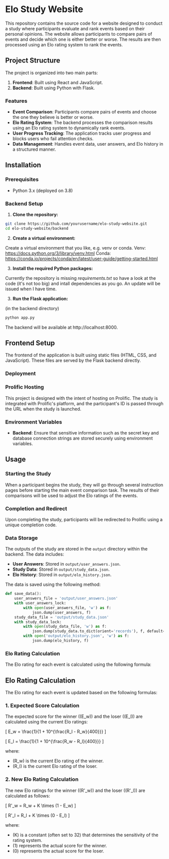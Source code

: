 # Elo Study Website

This repository contains the source code for a website designed to conduct a study where participants evaluate and rank events based on their personal opinions. The website allows participants to compare pairs of events and decide which one is either better or worse. The results are then processed using an Elo rating system to rank the events.

## Project Structure

The project is organized into two main parts:

1. **Frontend**: Built using React and JavaScript.
2. **Backend**: Built using Python with Flask.

### Features

- **Event Comparison**: Participants compare pairs of events and choose the one they believe is better or worse.
- **Elo Rating System**: The backend processes the comparison results using an Elo rating system to dynamically rank events.
- **User Progress Tracking**: The application tracks user progress and blocks users who fail attention checks.
- **Data Management**: Handles event data, user answers, and Elo history in a structured manner.

## Installation

### Prerequisites

- Python 3.x (deployed on 3.8)

### Backend Setup

1. **Clone the repository:**
```bash
git clone https://github.com/yourusername/elo-study-website.git
cd elo-study-website/backend
```

2. **Create a virtual environment:**

Create a virtual environment that you like, e.g. venv or conda.
Venv: https://docs.python.org/3/library/venv.html
Conda: https://conda.io/projects/conda/en/latest/user-guide/getting-started.html

3. **Install the required Python packages:**

Currently the repository is missing *requirements.txt* so have a look at the code (it's not too big) and intall dependencies as you go. An update will be issued when I have time.

3. **Run the Flask application:**

(in the backend directory)

```bash
python app.py
```

The backend will be available at http://localhost:8000.

## Frontend Setup

The frontend of the application is built using static files (HTML, CSS, and JavaScript). These files are served by the Flask backend directly.

### Deployment

### Prolific Hosting

This project is designed with the intent of hosting on Prolific. The study is integrated with Prolific's platform, and the participant's ID is passed through the URL when the study is launched.

### Environment Variables

- **Backend**: Ensure that sensitive information such as the secret key and database connection strings are stored securely using environment variables.

## Usage

### Starting the Study

When a participant begins the study, they will go through several instruction pages before starting the main event comparison task. The results of their comparisons will be used to adjust the Elo ratings of the events.

### Completion and Redirect

Upon completing the study, participants will be redirected to Prolific using a unique completion code.

### Data Storage

The outputs of the study are stored in the `output` directory within the backend. The data includes:

- **User Answers**: Stored in `output/user_answers.json`.
- **Study Data**: Stored in `output/study_data.json`.
- **Elo History**: Stored in `output/elo_history.json`.

The data is saved using the following method:
```python
def save_data():
    user_answers_file = 'output/user_answers.json'
    with user_answers_lock:
        with open(user_answers_file, 'w') as f:
            json.dump(user_answers, f)
    study_data_file = 'output/study_data.json'
    with study_data_lock:
        with open(study_data_file, 'w') as f:
            json.dump(study_data.to_dict(orient='records'), f, default=custom_encoder)
        with open('output/elo_history.json', 'w') as f:
            json.dump(elo_history, f)
```

### Elo Rating Calculation
The Elo rating for each event is calculated using the following formula:

## Elo Rating Calculation

The Elo rating for each event is updated based on the following formulas:

### 1. Expected Score Calculation

The expected score for the winner (\(E_w\)) and the loser (\(E_l\)) are calculated using the current Elo ratings:

\[ E_w = \frac{1}{1 + 10^{\frac{R_l - R_w}{400}}} \]

\[ E_l = \frac{1}{1 + 10^{\frac{R_w - R_l}{400}}} \]

where:
- \(R_w\) is the current Elo rating of the winner.
- \(R_l\) is the current Elo rating of the loser.

### 2. New Elo Rating Calculation

The new Elo ratings for the winner (\(R'_w\)) and the loser (\(R'_l\)) are calculated as follows:

\[ R'_w = R_w + K \times (1 - E_w) \]

\[ R'_l = R_l + K \times (0 - E_l) \]

where:
- \(K\) is a constant (often set to 32) that determines the sensitivity of the rating system.
- \(1\) represents the actual score for the winner.
- \(0\) represents the actual score for the loser.

